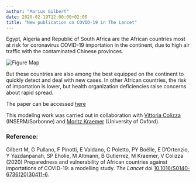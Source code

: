 ```yaml
---
author: "Marius Gilbert"
date: 2020-02-19T12:00:00+02:00
title: "New publication on COVID-19 in The Lancet"
---
```

Egypt, Algeria and Republic of South Africa are the African countries most at risk for coronavirus COVID-19 importation in the continent, due to high air traffic with the contaminated Chinese provinces. 

![Figure Map](/images/Figure_covid19.jpg)

But these countries are also among the best equipped on the continent to quickly detect and deal with new cases. In other African countries, the risk of importation is lower, but health organization deficiencies raise concerns about rapid spread. 

The paper can be accessed [here](https://www.thelancet.com/lancet/article/S0140-6736(20)30411-6)

This modeling work was carried out in collaboration with [Vittoria Colizza](https://www.epicx-lab.com/vittoria-colizza.html) (INSERM/Sorbonne) and [Moritz Kraemer](https://www.oxfordmartin.ox.ac.uk/people/dr-moritz-kraemer/) (University of Oxford). 

### Reference:
Gilbert M, G Pullano, F Pinotti, E Valdano, C Poletto, PY Boëlle, E D’Ortenzio, Y Yazdanpanah, SP Eholie, M Altmann, B Gutierrez, M Kraemer, V Colizza (2020) Preparedness and vulnerability of African countries against importations of COVID-19: a modelling study. *The Lancet* doi [10.1016/S0140-6736(20)30411-6](https://www.thelancet.com/lancet/article/S0140-6736(20)30411-6).
